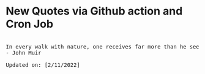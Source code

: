 # New Quotes via Github action and Cron Job

<pre>
<!-- #quote -->
In every walk with nature, one receives far more than he seeks.
- John Muir

Updated on: [2/11/2022]
<!-- #quoteEnd -->
</pre>
